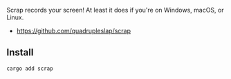Scrap records your screen! At least it does if you're on Windows, macOS, or Linux.

- https://github.com/quadrupleslap/scrap

## Install
```shell
cargo add scrap
```
